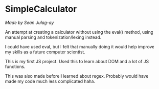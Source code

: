 # SimpleCalculator

*Made by Sean Julag-ay*

An attempt at creating a calculator without using the eval() method, using manual parsing and tokenization/lexing instead.

I could have used eval, but I felt that manually doing it would help improve my skills as a future computer scientist.

This is my first JS project. Used this to learn about DOM and a lot of JS functions.

This was also made before I learned about regex. Probably would have made my code much less complicated haha.